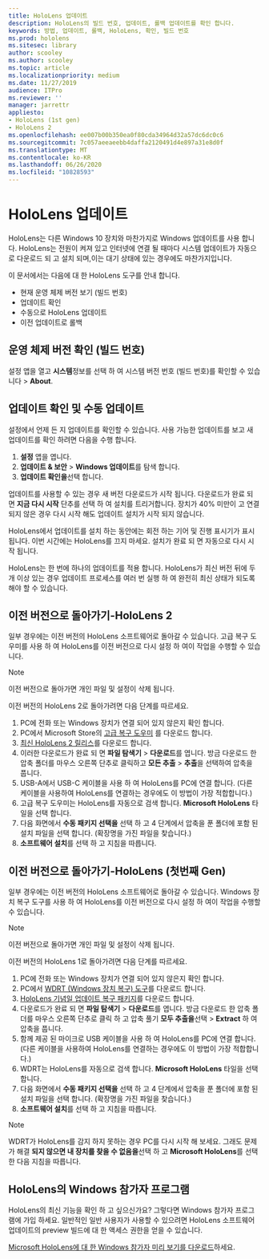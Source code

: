 ```yaml
---
title: HoloLens 업데이트
description: HoloLens의 빌드 번호, 업데이트, 롤백 업데이트를 확인 합니다.
keywords: 방법, 업데이트, 롤백, HoloLens, 확인, 빌드 번호
ms.prod: hololens
ms.sitesec: library
author: scooley
ms.author: scooley
ms.topic: article
ms.localizationpriority: medium
ms.date: 11/27/2019
audience: ITPro
ms.reviewer: ''
manager: jarrettr
appliesto:
- HoloLens (1st gen)
- HoloLens 2
ms.openlocfilehash: ee007b00b350ea0f80cda34964d32a57dc6dc0c6
ms.sourcegitcommit: 7c057aeeaeebb4daffa2120491d4e897a31e8d0f
ms.translationtype: MT
ms.contentlocale: ko-KR
ms.lasthandoff: 06/26/2020
ms.locfileid: "10828593"
---
```

# HoloLens 업데이트

HoloLens는 다른 Windows 10 장치와 마찬가지로 Windows 업데이트를 사용 합니다. HoloLens는 전원이 켜져 있고 인터넷에 연결 될 때마다 시스템 업데이트가 자동으로 다운로드 되 고 설치 되며,이는 대기 상태에 있는 경우에도 마찬가지입니다.

이 문서에서는 다음에 대 한 HoloLens 도구를 안내 합니다.

- 현재 운영 체제 버전 보기 (빌드 번호)
- 업데이트 확인
- 수동으로 HoloLens 업데이트
- 이전 업데이트로 롤백

## 운영 체제 버전 확인 (빌드 번호)

설정 앱을 열고 **시스템**정보를 선택 하 여 시스템 버전 번호 (빌드 번호)를 확인할 수 있습니다  >  **About**.

## 업데이트 확인 및 수동 업데이트

설정에서 언제 든 지 업데이트를 확인할 수 있습니다.  사용 가능한 업데이트를 보고 새 업데이트를 확인 하려면 다음을 수행 합니다.

1. **설정** 앱을 엽니다.
1. **업데이트 & 보안**  >  **Windows 업데이트**를 탐색 합니다.
1. **업데이트 확인을**선택 합니다.

업데이트를 사용할 수 있는 경우 새 버전 다운로드가 시작 됩니다. 다운로드가 완료 되 면 **지금 다시 시작** 단추를 선택 하 여 설치를 트리거합니다. 장치가 40% 미만이 고 연결 되지 않은 경우 다시 시작 해도 업데이트 설치가 시작 되지 않습니다.

HoloLens에서 업데이트를 설치 하는 동안에는 회전 하는 기어 및 진행 표시기가 표시 됩니다. 이번 시간에는 HoloLens를 끄지 마세요. 설치가 완료 되 면 자동으로 다시 시작 됩니다.

HoloLens는 한 번에 하나의 업데이트를 적용 합니다.  HoloLens가 최신 버전 뒤에 두 개 이상 있는 경우 업데이트 프로세스를 여러 번 실행 하 여 완전히 최신 상태가 되도록 해야 할 수 있습니다.

## 이전 버전으로 돌아가기-HoloLens 2

일부 경우에는 이전 버전의 HoloLens 소프트웨어로 돌아갈 수 있습니다. 고급 복구 도우미를 사용 하 여 HoloLens를 이전 버전으로 다시 설정 하 여이 작업을 수행할 수 있습니다.

> [!NOTE]
> 이전 버전으로 돌아가면 개인 파일 및 설정이 삭제 됩니다.

이전 버전의 HoloLens 2로 돌아가려면 다음 단계를 따르세요.

1. PC에 전화 또는 Windows 장치가 연결 되어 있지 않은지 확인 합니다.
1. PC에서 Microsoft Store의 [고급 복구 도우미](https://www.microsoft.com/p/advanced-recovery-companion/9p74z35sfrs8?activetab=pivot:overviewtab) 를 다운로드 합니다.
1. [최신 HoloLens 2 릴리스](https://aka.ms/hololens2download)를 다운로드 합니다.
1. 이러한 다운로드가 완료 되 면 **파일 탐색기**  >  **다운로드**를 엽니다. 방금 다운로드 한 압축 폴더를 마우스 오른쪽 단추로 클릭하고 **모든 추출** > **추출**을 선택하여 압축을 풉니다.
1. USB-A에서 USB-C 케이블을 사용 하 여 HoloLens를 PC에 연결 합니다. (다른 케이블을 사용하여 HoloLens를 연결하는 경우에도 이 방법이 가장 적합합니다.)
1. 고급 복구 도우미는 HoloLens를 자동으로 검색 합니다. **Microsoft HoloLens** 타일을 선택 합니다.
1. 다음 화면에서 **수동 패키지 선택을** 선택 하 고 4 단계에서 압축을 푼 폴더에 포함 된 설치 파일을 선택 합니다. (확장명을 가진 파일을 찾습니다.)
1. **소프트웨어 설치**를 선택 하 고 지침을 따릅니다.

## 이전 버전으로 돌아가기-HoloLens (첫번째 Gen)

일부 경우에는 이전 버전의 HoloLens 소프트웨어로 돌아갈 수 있습니다. Windows 장치 복구 도구를 사용 하 여 HoloLens를 이전 버전으로 다시 설정 하 여이 작업을 수행할 수 있습니다.

> [!NOTE]
> 이전 버전으로 돌아가면 개인 파일 및 설정이 삭제 됩니다.

이전 버전의 HoloLens 1로 돌아가려면 다음 단계를 따르세요.

1. PC에 전화 또는 Windows 장치가 연결 되어 있지 않은지 확인 합니다.
1. PC에서 [WDRT (Windows 장치 복구) 도구](https://support.microsoft.com/help/12379)를 다운로드 합니다.
1. [HoloLens 기념일 업데이트 복구 패키지](https://aka.ms/hololensrecovery)를 다운로드 합니다.
1. 다운로드가 완료 되 면 **파일 탐색기**  >  **다운로드**를 엽니다. 방금 다운로드 한 압축 폴더를 마우스 오른쪽 단추로 클릭 하 고 압축 풀기 **모두 추출을**선택  >  **Extract** 하 여 압축을 풉니다.
1. 함께 제공 된 마이크로 USB 케이블을 사용 하 여 HoloLens를 PC에 연결 합니다. (다른 케이블을 사용하여 HoloLens를 연결하는 경우에도 이 방법이 가장 적합합니다.)
1. WDRT는 HoloLens를 자동으로 검색 합니다. **Microsoft HoloLens** 타일을 선택 합니다.
1. 다음 화면에서 **수동 패키지 선택을** 선택 하 고 4 단계에서 압축을 푼 폴더에 포함 된 설치 파일을 선택 합니다. (확장명을 가진 파일을 찾습니다.)
1. **소프트웨어 설치**를 선택 하 고 지침을 따릅니다.

> [!NOTE]
> WDRT가 HoloLens를 감지 하지 못하는 경우 PC를 다시 시작 해 보세요. 그래도 문제가 해결 **되지 않으면 내 장치를 찾을 수 없음을**선택 하 고 **Microsoft HoloLens**를 선택한 다음 지침을 따릅니다.

## HoloLens의 Windows 참가자 프로그램

HoloLens의 최신 기능을 확인 하 고 싶으신가요?  그렇다면 Windows 참가자 프로그램에 가입 하세요. 일반적인 일반 사용자가 사용할 수 있으려면 HoloLens 소프트웨어 업데이트의 preview 빌드에 대 한 액세스 권한을 얻을 수 있습니다.

[Microsoft HoloLens에 대 한 Windows 참가자 미리 보기를 다운로드](hololens-insider.md)하세요.
